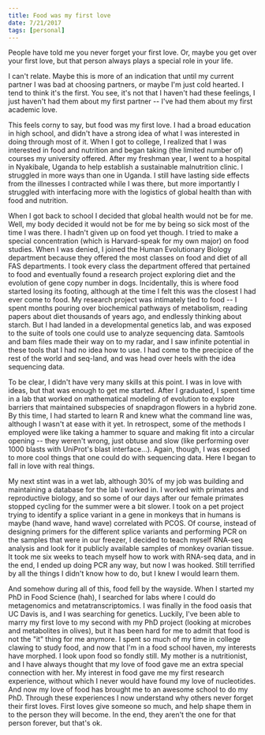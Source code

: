 ```yaml
---
title: Food was my first love
date: 7/21/2017
tags: [personal]
---
```





People have told me you never forget your first love. Or, maybe you get over your first love, but that person always plays a special role in your life.

I can't relate. Maybe this is more of an indication that until my current partner I was bad at choosing partners, or maybe I'm just cold hearted. I tend to think it's the first. You see, it's not that I haven't had these feelings, I just haven't had them about my first partner -- I've had them about my first academic love.

This feels corny to say, but food was my first love. I had a broad education in high school, and didn't have a strong idea of what I was interested in doing through most of it. When I got to college, I realized that I was interested in food and nutrition and began taking (the limited number of) courses my university offered. After my freshman year, I went to a hospital in Nyakibale, Uganda to help establish a sustainable malnutrition clinic. I struggled in more ways than one in Uganda. I still have lasting side effects from the illnesses I contracted while I was there, but more importantly I struggled with interfacing more with the logistics of global health than with food and nutrition.

When I got back to school I decided that global health would not be for me. Well, my body decided it would not be for me by being so sick most of the time I was there. I hadn't given up on food yet though. I tried to make a special concentration (which is Harvard-speak for my own major) on food studies. When I was denied, I joined the Human Evolutionary Biology department because they offered the most classes on food and diet of all FAS departments. I took every class the department offered that pertained to food and eventually found a research project exploring diet and the evolution of gene copy number in dogs. Incidentally, this is where food started losing its footing, although at the time I felt this was the closest I had ever come to food. My research project was intimately tied to food -- I spent months pouring over biochemical pathways of metabolism, reading papers about diet thousands of years ago, and endlessly thinking about starch. But I had landed in a developmental genetics lab, and was exposed to the suite of tools one could use to analyze sequencing data. Samtools and bam files made their way on to my radar, and I saw infinite potential in these tools that I had no idea how to use. I had come to the precipice of the rest of the world and seq-land, and was head over heels with the idea sequencing data.

To be clear, I didn't have very many skills at this point. I was in love with ideas, but that was enough to get me started. After I graduated, I spent time in a lab that worked on mathematical modeling of evolution to explore barriers that maintained subspecies of snapdragon flowers in a hybrid zone. By this time, I had started to learn R and knew what the command line was, although I wasn't at ease with it yet. In retrospect, some of the methods I employed were like taking a hammer to square and making fit into a circular opening -- they weren't wrong, just obtuse and slow (like performing over 1000 blasts with UniProt's blast interface...). Again, though, I was exposed to more cool things that one could do with sequencing data. Here I began to fall in love with real things.

My next stint was in a wet lab, although 30% of my job was building and maintaining a database for the lab I worked in. I worked with primates and reproductive biology, and so some of our days after our female primates stopped cycling for the summer were a bit slower. I took on a pet project trying to identify a splice variant in a gene in monkeys that in humans is maybe (hand wave, hand wave) correlated with PCOS. Of course, instead of designing primers for the different splice variants and performing PCR on the samples that were in our freezer, I decided to teach myself RNA-seq analysis and look for it publicly available samples of monkey ovarian tissue. It took me six weeks to teach myself how to work with RNA-seq data, and in the end, I ended up doing PCR any way, but now I was hooked. Still terrified by all the things I didn't know how to do, but I knew I would learn them.

And somehow during all of this, food fell by the wayside. When I started my PhD in Food Science (hah), I searched for labs where I could do metagenomics and metatranscriptomics. I was finally in the food oasis that UC Davis is, and I was searching for genetics. Luckily, I've been able to marry my first love to my second with my PhD project (looking at microbes and metabolites in olives), but it has been hard for me to admit that food is not the "it" thing for me anymore. I spent so much of my time in college clawing to study food, and now that I'm in a food school haven, my interests have morphed. I look upon food so fondly still. My mother is a nutritionist, and I have always thought that my love of food gave me an extra special connection with her. My interest in food gave me my first research experience, without which I never would have found my love of nucleotides. And now my love of food has brought me to an awesome school to do my PhD. Through these experiences I now understand why others never forget their first loves. First loves give someone so much, and help shape them in to the person they will become. In the end, they aren't the one for that person forever, but that's ok.
